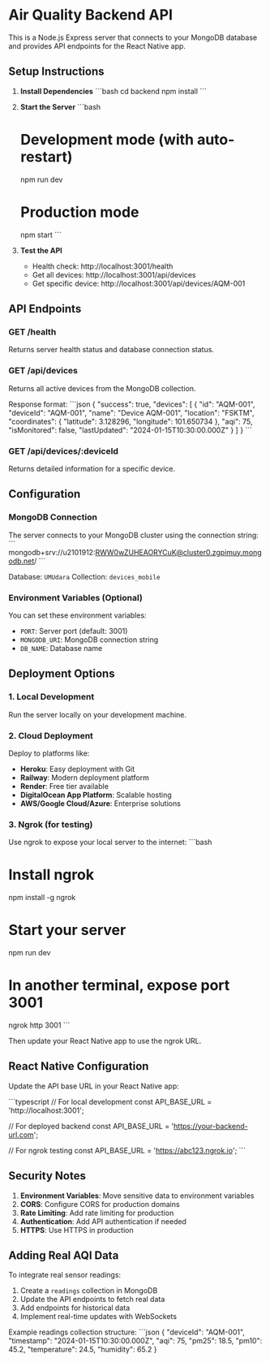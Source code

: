 # Air Quality Backend API

This is a Node.js Express server that connects to your MongoDB database and provides API endpoints for the React Native app.

## Setup Instructions

1. **Install Dependencies**
   \`\`\`bash
   cd backend
   npm install
   \`\`\`

2. **Start the Server**
   \`\`\`bash
   # Development mode (with auto-restart)
   npm run dev
   
   # Production mode
   npm start
   \`\`\`

3. **Test the API**
   - Health check: http://localhost:3001/health
   - Get all devices: http://localhost:3001/api/devices
   - Get specific device: http://localhost:3001/api/devices/AQM-001

## API Endpoints

### GET /health
Returns server health status and database connection status.

### GET /api/devices
Returns all active devices from the MongoDB collection.

Response format:
\`\`\`json
{
  "success": true,
  "devices": [
    {
      "id": "AQM-001",
      "deviceId": "AQM-001",
      "name": "Device AQM-001",
      "location": "FSKTM",
      "coordinates": {
        "latitude": 3.128296,
        "longitude": 101.650734
      },
      "aqi": 75,
      "isMonitored": false,
      "lastUpdated": "2024-01-15T10:30:00.000Z"
    }
  ]
}
\`\`\`

### GET /api/devices/:deviceId
Returns detailed information for a specific device.

## Configuration

### MongoDB Connection
The server connects to your MongoDB cluster using the connection string:
\`\`\`
mongodb+srv://u2101912:RWW0wZUHEAORYCuK@cluster0.zgpimuy.mongodb.net/
\`\`\`

Database: `UMUdara`
Collection: `devices_mobile`

### Environment Variables (Optional)
You can set these environment variables:
- `PORT`: Server port (default: 3001)
- `MONGODB_URI`: MongoDB connection string
- `DB_NAME`: Database name

## Deployment Options

### 1. Local Development
Run the server locally on your development machine.

### 2. Cloud Deployment
Deploy to platforms like:
- **Heroku**: Easy deployment with Git
- **Railway**: Modern deployment platform
- **Render**: Free tier available
- **DigitalOcean App Platform**: Scalable hosting
- **AWS/Google Cloud/Azure**: Enterprise solutions

### 3. Ngrok (for testing)
Use ngrok to expose your local server to the internet:
\`\`\`bash
# Install ngrok
npm install -g ngrok

# Start your server
npm run dev

# In another terminal, expose port 3001
ngrok http 3001
\`\`\`

Then update your React Native app to use the ngrok URL.

## React Native Configuration

Update the API base URL in your React Native app:

\`\`\`typescript
// For local development
const API_BASE_URL = 'http://localhost:3001';

// For deployed backend
const API_BASE_URL = 'https://your-backend-url.com';

// For ngrok testing
const API_BASE_URL = 'https://abc123.ngrok.io';
\`\`\`

## Security Notes

1. **Environment Variables**: Move sensitive data to environment variables
2. **CORS**: Configure CORS for production domains
3. **Rate Limiting**: Add rate limiting for production
4. **Authentication**: Add API authentication if needed
5. **HTTPS**: Use HTTPS in production

## Adding Real AQI Data

To integrate real sensor readings:

1. Create a `readings` collection in MongoDB
2. Update the API endpoints to fetch real data
3. Add endpoints for historical data
4. Implement real-time updates with WebSockets

Example readings collection structure:
\`\`\`json
{
  "deviceId": "AQM-001",
  "timestamp": "2024-01-15T10:30:00.000Z",
  "aqi": 75,
  "pm25": 18.5,
  "pm10": 45.2,
  "temperature": 24.5,
  "humidity": 65.2
}
